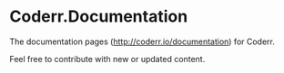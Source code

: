 # Coderr.Documentation

The documentation pages (http://coderr.io/documentation) for Coderr.

Feel free to contribute with new or updated content.

